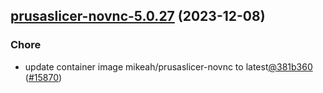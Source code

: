 

## [prusaslicer-novnc-5.0.27](https://github.com/truecharts/charts/compare/prusaslicer-novnc-5.0.26...prusaslicer-novnc-5.0.27) (2023-12-08)

### Chore

- update container image mikeah/prusaslicer-novnc to latest[@381b360](https://github.com/381b360) ([#15870](https://github.com/truecharts/charts/issues/15870))
  
  
